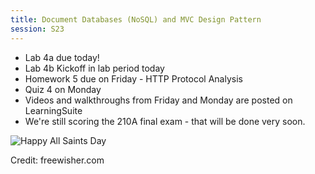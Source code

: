 ```yaml
---
title: Document Databases (NoSQL) and MVC Design Pattern
session: S23
---
```


* Lab 4a due today!
* Lab 4b Kickoff in lab period today
* Homework 5 due on Friday - HTTP Protocol Analysis
* Quiz 4 on Monday
* Videos and walkthroughs from Friday and Monday are posted on LearningSuite
* We're still scoring the 210A final exam - that will be done very soon.

![Happy All Saints Day](images/AllSaintsDay)

Credit: freewisher.com